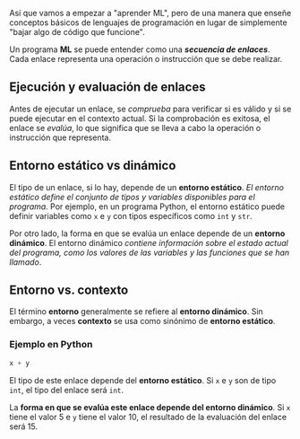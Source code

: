 Así que vamos a empezar a "aprender ML", pero de una manera que enseñe conceptos básicos de lenguajes de programación en lugar de simplemente "bajar algo de código que funcione".

Un programa **ML** se puede entender como una **_secuencia de enlaces_**. Cada enlace representa una operación o instrucción que se debe realizar.
## Ejecución y evaluación de enlaces

Antes de ejecutar un enlace, se _comprueba_ para verificar si es válido y si se puede ejecutar en el contexto actual. Si la comprobación es exitosa, el enlace se _evalúa_, lo que significa que se lleva a cabo la operación o instrucción que representa.
## Entorno estático vs dinámico 

El tipo de un enlace, si lo hay, depende de un **entorno estático**. _El entorno estático define el conjunto de tipos y variables disponibles para el programa_. Por ejemplo, en un programa Python, el entorno estático puede definir variables como `x` e `y` con tipos específicos como `int` y `str`.

Por otro lado, la forma en que se evalúa un enlace depende de un **entorno dinámico**. El entorno dinámico _contiene información sobre el estado actual del programa, como los valores de las variables y las funciones que se han llamado_.
## Entorno vs. contexto

El término **entorno** generalmente se refiere al **entorno dinámico**. Sin embargo, a veces **contexto** se usa como sinónimo de **entorno estático**.

### Ejemplo en Python

```python
x + y
```

El tipo de este enlace depende del **entorno estático**. Si `x` e `y` son de tipo `int`, el tipo del enlace será `int`.

La **forma en que se evalúa este enlace depende del entorno dinámico**. Si `x` tiene el valor 5 e `y` tiene el valor 10, el resultado de la evaluación del enlace será 15.